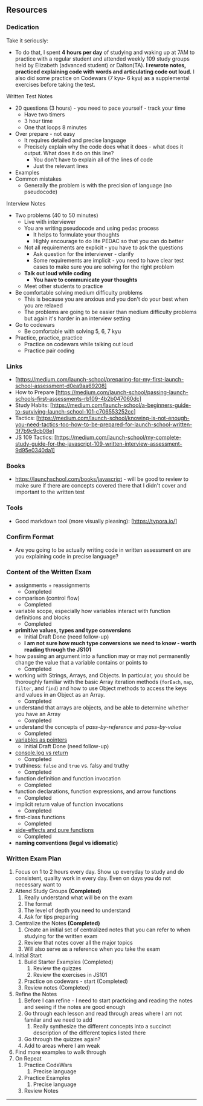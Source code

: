 
## Resources

### Dedication

Take it seriously:

*  To do that, I spent **4 hours per day** of studying and waking up at 7AM to practice with a regular student and attended weekly 109 study groups held by Elizabeth (advanced student) or Dalton(TA). **I rewrote notes, practiced explaining code with words and articulating code out loud.** I also did some practice on Codewars (7 kyu- 6 kyu) as a supplemental exercises before taking the test.



Written Test Notes

* 20 questions (3 hours) - you need to pace yourself - track your time
  * Have two timers
  * 3 hour time
  * One that loops 8 minutes
* Over prepare - not easy
  * It requires detailed and precise language
  * Precisely explain why the code does what it does - what does it output. What does it do on this line?
    * You don't have to explain all of the lines of code
    * Just the relevant lines
* Examples
* Common mistakes 
  * Generally the problem is with the precision of language (no pseudocode)



Interview Notes

* Two problems (40 to 50 minutes)
  * Live with interviewer
  * You are writing pseudocode and using pedac process
    * It helps to formulate your thoughts
    * Highly encourage to do lite PEDAC so that you can do better
  * Not all requirements are explicit - you have to ask the questions
    * Ask question for the interviewer - clarify
    * Some requirements are implicit - you need to have clear test cases to make sure you are solving for the right problem
  * **Talk out loud while coding**
    * **You have to communicate your thoughts**
  * Meet other students to practice
* Be comfortable solving medium difficulty problems
  * This is because you are anxious and you don't do your best when you are relaxed
  * The problems are going to be easier than medium difficulty problems but again it's harder in an interview setting
* Go to codewars
  * Be comfortable with solving 5, 6, 7 kyu
* Practice, practice, practice
  * Practice on codewars while talking out loud
  * Practice pair coding







### Links

* [https://medium.com/launch-school/preparing-for-my-first-launch-school-assessment-d0ea9aa69208]
* How to Prepare [https://medium.com/launch-school/passing-launch-schools-first-assessments-rb109-4b2b047060dc]
* Study Habits: [https://medium.com/launch-school/a-beginners-guide-to-surviving-launch-school-101-c706553252cc]
* Tactics: [https://medium.com/launch-school/knowing-is-not-enough-you-need-tactics-too-how-to-be-prepared-for-launch-school-written-3f7b9c9cb08e]
* JS 109 Tactics: [https://medium.com/launch-school/my-complete-study-guide-for-the-javascript-109-written-interview-assessment-9d95e0340da1]



### Books

* https://launchschool.com/books/javascript - will be good to review to make sure if there are concepts covered there that I didn't cover and important to the written test



### Tools

* Good markdown tool (more visually pleasing): [https://typora.io/]



### Confirm Format

* Are you going to be actually writing code in written assessment on are you explaining code in precise language?



### Content of the Written Exam

- assignments + reassignments
  - Completed
- comparison (control flow)
  - Completed
- variable scope, especially how variables interact with function definitions and blocks
  - Completed
- **primitive values, types and type conversions**
  - Initial Draft Done (need follow-up)
  - **I am not sure how much type conversions we need to know - worth reading through the JS101**
- how passing an argument into a function may or may not permanently change the value that a variable contains or points to
  - Completed
- working with Strings, Arrays, and Objects. In particular, you should be thoroughly familiar with the basic Array iteration methods (`forEach`, `map`, `filter`, and `find`) and how to use Object methods to access the keys and values in an Object as an Array.
  - Completed
- understand that arrays are objects, and be able to determine whether you have an Array
  - Completed
- understand the concepts of *pass-by-reference* and *pass-by-value*
  - Completed
- [variables as pointers](https://launchschool.com/books/javascript/read/more_stuff#variablesaspointers)
  - Initial Draft Done (need follow-up)
- [console.log vs return](https://launchschool.com/books/javascript/read/basics#expressionsandreturnvalues)
  - Completed
- truthiness: `false` and `true` vs. falsy and truthy
  - Completed
- function definition and function invocation
  - Completed
- function declarations, function expressions, and arrow functions
  - Completed
- implicit return value of function invocations
  - Completed
- first-class functions
  - Completed
- [side-effects and pure functions](https://launchschool.com/books/javascript/read/functions#sideeffects)
  - Completed
- **naming conventions (legal vs idiomatic)**



### Written Exam Plan

1. Focus on 1 to 2 hours every day. Show up everyday to study and do consistent, quality work in every day. Even on days you do not necessary want to
2. Attend Study Groups **(Completed)**
   1. Really understand what will be on the exam
   2. The format
   3. The level of depth you need to understand
   4. Ask for tips preparing
3. Centralize the Notes **(Completed)**
   1. Create an initial set of centralized notes that you can refer to when studying for the written exam
   2. Review that notes cover all the major topics
   3. Will also serve as a reference when you take the exam
4. Initial Start
   1. Build Starter Examples (Completed)
      1. Review the quizzes
      2. Review the exercises in JS101
   2. Practice on codewars - start (Completed)
   3. Review notes (Completed)
5. Refine the Notes
   1. Before I can refine - I need to start practicing and reading the notes and seeing if the notes are good enough
   2. Go through each lesson and read through areas where I am not familar and we need to add
      1. Really synthesize the different concepts into a succinct description of the different topics listed there
   3. Go through the quizzes again?
   4. Add to areas where I am weak
6. Find more examples to walk through
7. On Repeat
   1. Practice CodeWars
      1. Precise language
   2. Practice Examples
      1. Precise language
   3. Review Notes









---


